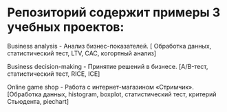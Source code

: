 # Репозиторий содержит примеры 3 учебных проектов:

Business analysis - Анализ бизнес-показателей. [ Обработка данных, статистический тест, LTV, CAC, когортный анализ]

Business decision-making - Принятие решений в бизнесе. [A/B-тест, статистический тест, RICE, ICE]

Online game shop - Работа с интернет-магазином «Стримчик». [Обработка данных, histogram, boxplot, статистический тест,
критерий Стьюдента, piechart]

